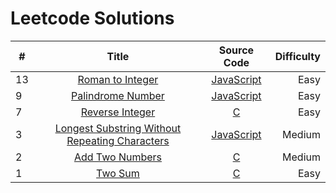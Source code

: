 # Leetcode Solutions

| # | Title | Source Code | Difficulty |
| --|:-----:|:-----------:| ----------:|
| 13 | [Roman to Integer](https://leetcode.com/problems/roman-to-integer/description/) | [JavaScript](https://github.com/hizoubin/leetcode/blob/master/Solutions/Roman%20to%20Integer/romanToInt.js) | Easy |
| 9 | [Palindrome Number](https://leetcode.com/problems/palindrome-number/) | [JavaScript](https://github.com/hizoubin/leetcode/blob/master/Solutions/Palindrome%20Number/palindromeNumber.js) | Easy |
| 7 | [Reverse Integer](https://leetcode.com/problems/reverse-integer/) | [C](https://github.com/hizoubin/leetcode/blob/master/Solutions/Reverse%20Integer/reverse.c) | Easy |
| 3 | [Longest Substring Without Repeating Characters](https://leetcode.com/problems/longest-substring-without-repeating-characters/#/description) | [JavaScript](https://github.com/hizoubin/leetcode/blob/master/Solutions/Longest%20Substring%20Without%20Repeating%20Characters/lengthOfLongestSubstring.js) | Medium |
| 2 | [Add Two Numbers](https://leetcode.com/problems/add-two-numbers/) | [C](https://github.com/hizoubin/leetcode/blob/master/Solutions/Add%20Two%20Numbers/addTwoNumbers.c) | Medium |
| 1 | [Two Sum](https://leetcode.com/problems/two-sum/) | [C](https://github.com/hizoubin/leetcode/blob/master/Solutions/Two%20Sum/twoSum.c) | Easy |